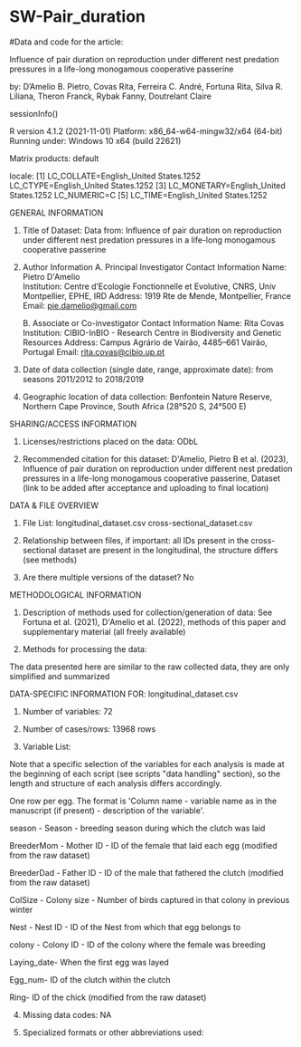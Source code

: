 # SW-Pair_duration

#Data and code for the article:

Influence of pair duration on reproduction under different nest predation pressures in a life-long monogamous cooperative passerine

by:
D’Amelio B. Pietro, Covas Rita, Ferreira C. André, Fortuna Rita, Silva R. Liliana, Theron Franck, Rybak Fanny, Doutrelant Claire


sessionInfo()

R version 4.1.2 (2021-11-01) Platform: x86_64-w64-mingw32/x64 (64-bit) Running under: Windows 10 x64 (build 22621)

Matrix products: default

locale: [1] LC_COLLATE=English_United States.1252 LC_CTYPE=English_United States.1252
[3] LC_MONETARY=English_United States.1252 LC_NUMERIC=C
[5] LC_TIME=English_United States.1252


GENERAL INFORMATION

1. Title of Dataset: Data from: Influence of pair duration on reproduction under different nest predation pressures in a life-long monogamous cooperative passerine

2. Author Information
	A. Principal Investigator Contact Information
		Name: Pietro D'Amelio	
		Institution: Centre d’Ecologie Fonctionnelle et Evolutive, CNRS, Univ Montpellier, EPHE, IRD
		Address: 1919 Rte de Mende, Montpellier, France
		Email: pie.damelio@gmail.com

	B. Associate or Co-investigator Contact Information
		Name: Rita Covas
		Institution: CIBIO-InBIO - Research Centre in Biodiversity and Genetic Resources
		Address: Campus Agrário de Vairão, 4485–661 Vairão, Portugal
		Email: rita.covas@cibio.up.pt

3. Date of data collection (single date, range, approximate date):   from seasons 2011/2012 to 2018/2019

4. Geographic location of data collection: Benfontein Nature Reserve, Northern Cape Province, South Africa (28°520 S, 24°500 E)

SHARING/ACCESS INFORMATION

1. Licenses/restrictions placed on the data: ODbL

2. Recommended citation for this dataset: D'Amelio, Pietro B et al. (2023), Influence of pair duration on reproduction under different nest predation pressures in a life-long monogamous cooperative passerine, Dataset (link to be added after acceptance and uploading to final location)


DATA & FILE OVERVIEW

1. File List: 
longitudinal_dataset.csv
cross-sectional_dataset.csv

2. Relationship between files, if important: all IDs present in the cross-sectional dataset are present in the longitudinal, the structure differs (see methods)

3. Are there multiple versions of the dataset? No

METHODOLOGICAL INFORMATION

1. Description of methods used for collection/generation of data: See Fortuna et al. (2021), D'Amelio et al. (2022), methods of this paper and supplementary material (all freely available)

2. Methods for processing the data: 
<describe how the submitted data were generated from the raw or collected data>
The data presented here are similar to the raw collected data, they are only simplified and summarized

DATA-SPECIFIC INFORMATION FOR: longitudinal_dataset.csv
  
1. Number of variables: 72

2. Number of cases/rows: 13968 rows

3. Variable List: 
	
Note that a specific selection of the variables for each analysis is made at the beginning of each script (see scripts "data handling" section), so the length and structure of each analysis differs accordingly.
	
One row per egg. The format is 'Column name - variable name as in the manuscript (if present) - description of the variable'.

	
season - Season - breeding season during which the clutch was laid
	
BreederMom - Mother ID - ID of the female that laid each egg (modified from the raw dataset)
	
BreederDad - Father ID - ID of the male that fathered the clutch (modified from the raw dataset)
	
ColSize - Colony size - Number of birds captured in that colony in previous winter
	
Nest - Nest ID - ID of the Nest from which that egg belongs to
	
colony - Colony ID - ID of the colony where the female was breeding
	

	
Laying_date- When the first egg was layed
	
Egg_num-  ID of the clutch within the clutch
	
Ring- ID of the chick (modified from the raw dataset)

	
	
4. Missing data codes: NA

5. Specialized formats or other abbreviations used:
  
